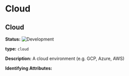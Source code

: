 <!-- NOTE: THIS FILE IS AUTOGENERATED. DO NOT EDIT BY HAND. -->
<!-- see templates/registry/markdown/entity_namespace.md.j2 -->




# Cloud



## Cloud

**Status:** ![Development](https://img.shields.io/badge/-development-blue)

**type:** `cloud`

**Description:** A cloud environment (e.g. GCP, Azure, AWS)


**Identifying Attributes:**


